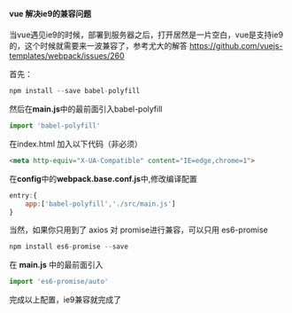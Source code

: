 #### vue 解决ie9的兼容问题

当vue遇见ie9的时候，部署到服务器之后，打开居然是一片空白，vue是支持ie9的，这个时候就需要来一波兼容了，参考尤大的解答 https://github.com/vuejs-templates/webpack/issues/260

首先：

```javascript
npm install --save babel-polyfill
```

然后在**main.js**中的最前面引入babel-polyfill

```javascript
import 'babel-polyfill'
```

在index.html 加入以下代码（非必须）

```html
<meta http-equiv="X-UA-Compatible" content="IE=edge,chrome=1">
```

在**config**中的**webpack.base.conf.js**中,修改编译配置

```javascript
entry:{
    app:['babel-polyfill','./src/main.js']      
}
```

当然，如果你只用到了 axios 对 promise进行兼容，可以只用 es6-promise  

```javascript
npm install es6-promise --save
```

在 **main.js** 中的最前面引入   

```javascript
import 'es6-promise/auto'
```

完成以上配置，ie9兼容就完成了   